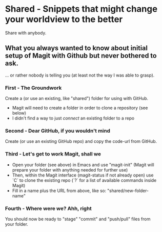 # Shared - Snippets that might change your worldview to the better
Share with anybody.

## What you always wanted to know about initial setup of **Magit** with **Github** but never bothered to ask.
... or rather nobody is telling you (at least not the way I was able to grasp).


### First - The Groundwork

Create a (or use an existing, like "shared") folder for using with GitHub.

- Magit will need to create a folder in order to clone a repository (see below)
- I didn't find a way to just _connect_ an existing folder to a repo

### Second - Dear GitHub, if you wouldn't mind

Create (or use an existing GitHub repo) and copy the code-url from GitHub.

### Third - Let's get to work Magit, shall we

+ Open your folder (see above) in Emacs and use "magit-init" (Magit will prepare your folder with anything needed for further use)
+ Then, within the Magit interface (magit-status if not already open) use ´C´ to clone the existing repo (´?´ for a list of available commands inside Magit)
+ Fill in a name plus the URL from above, like so: "shared/new-folder-name"

### Fourth - Where were we? Ahh, right

You should now be ready to "stage" "commit" and "push/pull" files from your folder.

